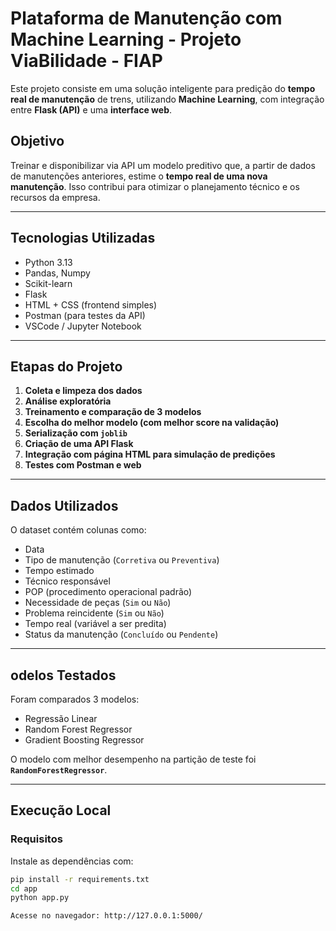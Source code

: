 # Plataforma de Manutenção com Machine Learning - Projeto ViaBilidade - FIAP 

Este projeto consiste em uma solução inteligente para predição do **tempo real de manutenção** de trens, utilizando **Machine Learning**, com integração entre **Flask (API)** e uma **interface web**.

## Objetivo

Treinar e disponibilizar via API um modelo preditivo que, a partir de dados de manutenções anteriores, estime o **tempo real de uma nova manutenção**. Isso contribui para otimizar o planejamento técnico e os recursos da empresa.

---

## Tecnologias Utilizadas

- Python 3.13
- Pandas, Numpy
- Scikit-learn
- Flask
- HTML + CSS (frontend simples)
- Postman (para testes da API)
- VSCode / Jupyter Notebook

---

## Etapas do Projeto

1. **Coleta e limpeza dos dados**
2. **Análise exploratória**
3. **Treinamento e comparação de 3 modelos**
4. **Escolha do melhor modelo (com melhor score na validação)**
5. **Serialização com `joblib`**
6. **Criação de uma API Flask**
7. **Integração com página HTML para simulação de predições**
8. **Testes com Postman e web**

---

## Dados Utilizados

O dataset contém colunas como:
- Data
- Tipo de manutenção (`Corretiva` ou `Preventiva`)
- Tempo estimado
- Técnico responsável
- POP (procedimento operacional padrão)
- Necessidade de peças (`Sim` ou `Não`)
- Problema reincidente (`Sim` ou `Não`)
- Tempo real (variável a ser predita)
- Status da manutenção (`Concluído` ou `Pendente`)

---

## odelos Testados

Foram comparados 3 modelos:
- Regressão Linear
- Random Forest Regressor
- Gradient Boosting Regressor

O modelo com melhor desempenho na partição de teste foi **`RandomForestRegressor`**.

---

##  Execução Local

### Requisitos
Instale as dependências com:

```bash
pip install -r requirements.txt
cd app
python app.py

Acesse no navegador: http://127.0.0.1:5000/
